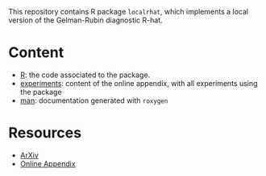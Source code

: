 This repository contains R package `localrhat`, which implements a local version of the Gelman-Rubin diagnostic R-hat.

# Content

 - [R](https://github.com/TheoMoins/localrhat/tree/main/R): the code associated to the package.
 - [experiments](https://github.com/TheoMoins/localrhat/tree/main/experiments): content of the online appendix, with all experiments using the package
 - [man](https://github.com/TheoMoins/localrhat/tree/main/man): documentation generated with `roxygen`

# Resources 

 - [ArXiv](https://arxiv.org/pdf/2205.06694.pdf)
 - [Online Appendix](https://theomoins.github.io/localrhat/Simulations.html)

